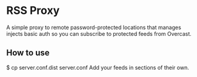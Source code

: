 # RSS Proxy
A simple proxy to remote password-protected locations
that manages injects basic auth so you can subscribe
to protected feeds from Overcast.

## How to use
  $ cp server.conf.dist server.conf
Add your feeds in sections of their own.
